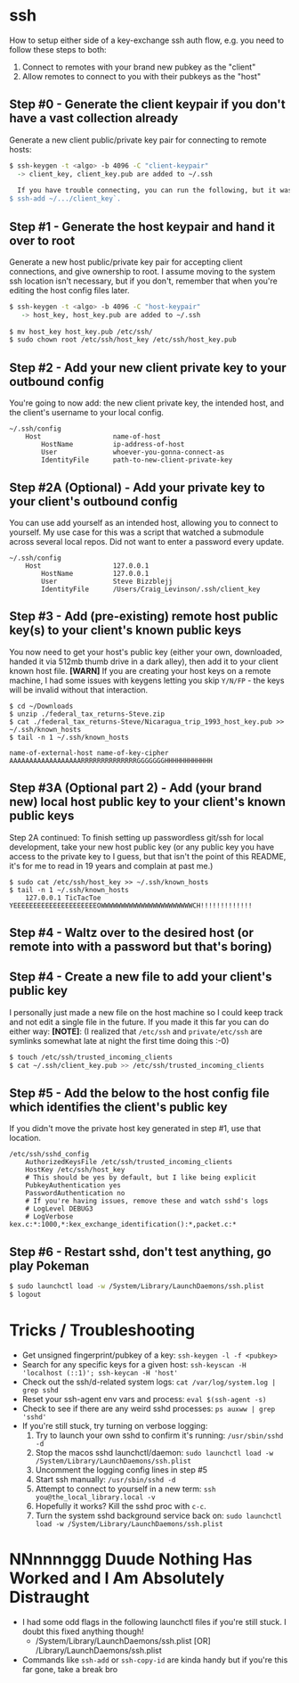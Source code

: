 # ssh
How to setup either side of a key-exchange ssh auth flow, e.g. you need to follow these steps to both:
  1. Connect to remotes with your brand new pubkey as the "client" 
  2. Allow remotes to connect to you with their pubkeys as the "host"

## Step #0 - Generate the client keypair if you don't have a vast collection already
Generate a new client public/private key pair for connecting to remote hosts:
```zsh
$ ssh-keygen -t <algo> -b 4096 -C "client-keypair"
  -> client_key, client_key.pub are added to ~/.ssh
  
  If you have trouble connecting, you can run the following, but it wasn't necessary for me:
$ ssh-add ~/.../client_key`.
```

## Step #1 - Generate the host keypair and hand it over to root
Generate a new host public/private key pair for accepting client connections, and give ownership to root. I assume moving to the system ssh location isn't necessary, but if you don't, remember that when you're editing the host config files later.
```zsh
$ ssh-keygen -t <algo> -b 4096 -C "host-keypair"
   -> host_key, host_key.pub are added to ~/.ssh
   
$ mv host_key host_key.pub /etc/ssh/
$ sudo chown root /etc/ssh/host_key /etc/ssh/host_key.pub
```

## Step #2 - Add your new client private key to your outbound config
You're going to now add: the new client private key, the intended host, and the client's username to your local config.
```
~/.ssh/config
    Host                  name-of-host
        HostName          ip-address-of-host
        User              whoever-you-gonna-connect-as
        IdentityFile      path-to-new-client-private-key
```

## Step #2A (Optional) - Add your private key to your client's outbound config
You can use add yourself as an intended host, allowing you to connect to yourself. My use case for this was a script that watched a submodule across several local repos. Did not want to enter a password every update.
```
~/.ssh/config
    Host                  127.0.0.1
        HostName          127.0.0.1
        User              Steve Bizzblejj
        IdentityFile      /Users/Craig_Levinson/.ssh/client_key
```

## Step #3 - Add (pre-existing) remote host public key(s) to your client's known public keys
You now need to get your host's public key (either your own, downloaded, handed it via 512mb thumb drive in a dark alley), then add it to your client known host file.
**[WARN]** If you are creating your host keys on a remote machine, I had some issues with keygens letting you skip `Y/N/FP` - the keys will be invalid without that interaction.
```
$ cd ~/Downloads
$ unzip ./federal_tax_returns-Steve.zip
$ cat ./federal_tax_returns-Steve/Nicaragua_trip_1993_host_key.pub >> ~/.ssh/known_hosts
$ tail -n 1 ~/.ssh/known_hosts

name-of-external-host name-of-key-cipher AAAAAAAAAAAAAAAAAARRRRRRRRRRRRRRGGGGGGGHHHHHHHHHHHH
```

## Step #3A (Optional part 2) - Add (your brand new) local host public key to your client's known public keys
Step 2A continued: To finish setting up passwordless git/ssh for local development, take your new host public key (or any public key you have access to the private key to I guess, but that isn't the point of this README, it's for me to read in 19 years and complain at past me.)
```
$ sudo cat /etc/ssh/host_key >> ~/.ssh/known_hosts
$ tail -n 1 ~/.ssh/known_hosts
    127.0.0.1 TicTacToe YEEEEEEEEEEEEEEEEEEEEEOWWWWWWWWWWWWWWWWWWWWWWWCH!!!!!!!!!!!!!
```


## Step #4 - Waltz over to the desired host (or remote into with a password but that's boring)


## Step #4 - Create a new file to add your client's public key
I personally just made a new file on the host machine so I could keep track and not edit a single file in the future. If you made it this far you can do either way:
**[NOTE]**: (I realized that `/etc/ssh` and `private/etc/ssh` are symlinks somewhat late at night the first time doing this :-0)

```bash
$ touch /etc/ssh/trusted_incoming_clients
$ cat ~/.ssh/client_key.pub >> /etc/ssh/trusted_incoming_clients
```

## Step #5 - Add the below to the host config file which identifies the client's public key
If you didn't move the private host key generated in step #1, use that location.
```
/etc/ssh/sshd_config
    AuthorizedKeysFile /etc/ssh/trusted_incoming_clients
    HostKey /etc/ssh/host_key
    # This should be yes by default, but I like being explicit
    PubkeyAuthentication yes
    PasswordAuthentication no
    # If you're having issues, remove these and watch sshd's logs
    # LogLevel DEBUG3
    # LogVerbose kex.c:*:1000,*:kex_exchange_identification():*,packet.c:*
```

## Step #6 - Restart sshd, don't test anything, go play Pokeman
```bash
$ sudo launchctl load -w /System/Library/LaunchDaemons/ssh.plist
$ logout
```

# Tricks / Troubleshooting
* Get unsigned fingerprint/pubkey of a key:                       `ssh-keygen -l -f <pubkey>`
* Search for any specific keys for a given host:                  `ssh-keyscan -H 'localhost (::1)'; ssh-keycan -H 'host'`
* Check out the ssh/d-related system logs:                        `cat /var/log/system.log | grep sshd`
* Reset your ssh-agent env vars and process:                      `eval $(ssh-agent -s)`
* Check to see if there are any weird sshd processes:             `ps auxww | grep 'sshd'`
* If you're still stuck, try turning on verbose logging:
	1. Try to launch your own sshd to confirm it's running:       `/usr/sbin/sshd -d`
	2. Stop the macos sshd launchctl/daemon:                      `sudo launchctl load -w /System/Library/LaunchDaemons/ssh.plist`
    3. Uncomment the logging config lines in step #5
	4. Start ssh manually:                                        `/usr/sbin/sshd -d`
    5. Attempt to connect to yourself in a new term:              `ssh you@the_local_library.local -v`
	6. Hopefully it works? Kill the sshd proc with `c-c`.
    7. Turn the system sshd background service back on:           `sudo launchctl load -w /System/Library/LaunchDaemons/ssh.plist`

# NNnnnnggg Duude Nothing Has Worked and I Am Absolutely Distraught
* I had some odd flags in the following launchctl files if you're still stuck. I doubt this fixed anything though!
  * /System/Library/LaunchDaemons/ssh.plist [OR] /Library/LaunchDaemons/ssh.plist
* Commands like `ssh-add` or `ssh-copy-id` are kinda handy but if you're this far gone, take a break bro
